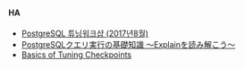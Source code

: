 #### HA

- [PostgreSQL 튜닝워크샵 (2017년8월)](https://www.slideshare.net/SiyeonAcademy/postgresql-20178)
- [PostgreSQLクエリ実行の基礎知識 ～Explainを読み解こう～](https://www.slideshare.net/MikiShimogai/postgre-sql-explain)
- [Basics of Tuning Checkpoints](https://blog.2ndquadrant.com/basics-of-tuning-checkpoints/)
